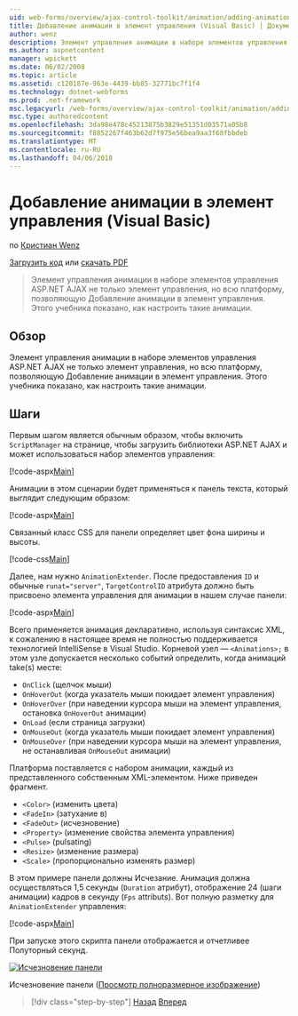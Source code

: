 ```yaml
---
uid: web-forms/overview/ajax-control-toolkit/animation/adding-animation-to-a-control-vb
title: Добавление анимации в элемент управления (Visual Basic) | Документы Microsoft
author: wenz
description: Элемент управления анимации в наборе элементов управления ASP.NET AJAX не только элемент управления, но всю платформу, позволяющую Добавление анимации в элемент управления. В этом учебнике показано как...
ms.author: aspnetcontent
manager: wpickett
ms.date: 06/02/2008
ms.topic: article
ms.assetid: c120187e-963e-4439-bb85-32771bc7f1f4
ms.technology: dotnet-webforms
ms.prod: .net-framework
msc.legacyurl: /web-forms/overview/ajax-control-toolkit/animation/adding-animation-to-a-control-vb
msc.type: authoredcontent
ms.openlocfilehash: 3da98e478c45213875b3829e51351d03571a05b8
ms.sourcegitcommit: f8852267f463b62d7f975e56bea9aa3f68fbbdeb
ms.translationtype: MT
ms.contentlocale: ru-RU
ms.lasthandoff: 04/06/2018
---
```

<a name="adding-animation-to-a-control-vb"></a>Добавление анимации в элемент управления (Visual Basic)
====================
по [Кристиан Wenz](https://github.com/wenz)

[Загрузить код](http://download.microsoft.com/download/f/9/a/f9a26acd-8df4-4484-8a18-199e4598f411/Animation1.vb.zip) или [скачать PDF](http://download.microsoft.com/download/6/7/1/6718d452-ff89-4d3f-a90e-c74ec2d636a3/animation1VB.pdf)

> Элемент управления анимации в наборе элементов управления ASP.NET AJAX не только элемент управления, но всю платформу, позволяющую Добавление анимации в элемент управления. Этого учебника показано, как настроить такие анимации.


## <a name="overview"></a>Обзор

Элемент управления анимации в наборе элементов управления ASP.NET AJAX не только элемент управления, но всю платформу, позволяющую Добавление анимации в элемент управления. Этого учебника показано, как настроить такие анимации.

## <a name="steps"></a>Шаги

Первым шагом является обычным образом, чтобы включить `ScriptManager` на странице, чтобы загрузить библиотеки ASP.NET AJAX и может использоваться набор элементов управления:

[!code-aspx[Main](adding-animation-to-a-control-vb/samples/sample1.aspx)]

Анимации в этом сценарии будет применяться к панель текста, который выглядит следующим образом:

[!code-aspx[Main](adding-animation-to-a-control-vb/samples/sample2.aspx)]

Связанный класс CSS для панели определяет цвет фона ширины и высоты.

[!code-css[Main](adding-animation-to-a-control-vb/samples/sample3.css)]

Далее, нам нужно `AnimationExtender`. После предоставления `ID` и обычные `runat="server"`, `TargetControlID` атрибута должно быть присвоено элемента управления для анимации в нашем случае панели:

[!code-aspx[Main](adding-animation-to-a-control-vb/samples/sample4.aspx)]

Всего применяется анимация декларативно, используя синтаксис XML, к сожалению в настоящее время не полностью поддерживается технологией IntelliSense в Visual Studio. Корневой узел — `<Animations>;` в этом узле допускается несколько событий определить, когда анимаций take(s) месте:

- `OnClick` (щелчок мыши)
- `OnHoverOut` (когда указатель мыши покидает элемент управления)
- `OnHoverOver` (при наведении курсора мыши на элемент управления, остановка `OnHoverOut` анимации)
- `OnLoad` (если страница загрузки)
- `OnMouseOut` (когда указатель мыши покидает элемент управления)
- `OnMouseOver` (при наведении курсора мыши на элемент управления, не останавливая `OnMouseOut` анимации)

Платформа поставляется с набором анимации, каждый из представленного собственным XML-элементом. Ниже приведен фрагмент.

- `<Color>` (изменить цвета)
- `<FadeIn>` (затухание в)
- `<FadeOut>` (исчезновение)
- `<Property>` (изменение свойства элемента управления)
- `<Pulse>` (pulsating)
- `<Resize>` (изменение размера)
- `<Scale>` (пропорционально изменять размер)

В этом примере панели должны Исчезание. Анимация должна осуществляться 1,5 секунды (`Duration` атрибут), отображение 24 (шаги анимации) кадров в секунду (`Fps` attributs). Вот полную разметку для `AnimationExtender` управления:

[!code-aspx[Main](adding-animation-to-a-control-vb/samples/sample5.aspx)]

При запуске этого скрипта панели отображается и отчетливее Полуторный секунд.


[![Исчезновение панели](adding-animation-to-a-control-vb/_static/image2.png)](adding-animation-to-a-control-vb/_static/image1.png)

Исчезновение панели ([Просмотр полноразмерное изображение](adding-animation-to-a-control-vb/_static/image3.png))

> [!div class="step-by-step"]
> [Назад](dynamically-controlling-updatepanel-animations-cs.md)
> [Вперед](executing-several-animations-at-the-same-time-vb.md)
